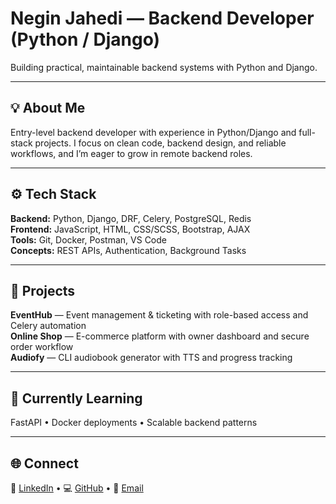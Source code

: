 # Negin Jahedi — Backend Developer (Python / Django)

Building practical, maintainable backend systems with Python and Django.

---

## 💡 About Me
Entry-level backend developer with experience in Python/Django and full-stack projects. I focus on clean code, backend design, and reliable workflows, and I’m eager to grow in remote backend roles.

---

## ⚙️ Tech Stack
**Backend:** Python, Django, DRF, Celery, PostgreSQL, Redis  
**Frontend:** JavaScript, HTML, CSS/SCSS, Bootstrap, AJAX  
**Tools:** Git, Docker, Postman, VS Code  
**Concepts:** REST APIs, Authentication, Background Tasks

---

## 🚀 Projects
**EventHub** — Event management & ticketing with role-based access and Celery automation  
**Online Shop** — E-commerce platform with owner dashboard and secure order workflow  
**Audiofy** — CLI audiobook generator with TTS and progress tracking

---

## 🌱 Currently Learning
FastAPI • Docker deployments • Scalable backend patterns

---

## 🌐 Connect
🔗 [LinkedIn](#) • 💻 [GitHub](#) • 📧 [Email](#)
